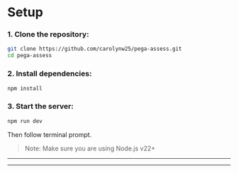 # Setup

### 1. Clone the repository:
```bash
git clone https://github.com/carolynw25/pega-assess.git
cd pega-assess
```

### 2. Install dependencies:
```bash
npm install
```

### 3. Start the server:
```bash
npm run dev
```
Then follow terminal prompt.

> Note: Make sure you are using Node.js v22+
---
---
